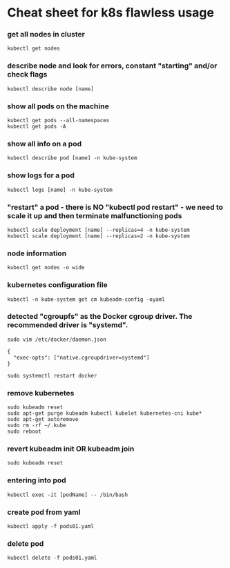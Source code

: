 # Cheat sheet for k8s flawless usage

### get all nodes in cluster
```kubectl get nodes```

### describe node and look for errors, constant "starting" and/or check flags
```kubectl describe node [name]```

### show all pods on the machine
```
kubectl get pods --all-namespaces
kubectl get pods -A
```

### show all info on a pod
```kubectl describe pod [name] -n kube-system```

### show logs for a pod
```kubectl logs [name] -n kube-system```

### "restart" a pod - there is NO "kubectl pod restart" - we need to scale it up and then terminate malfunctioning pods
```
kubectl scale deployment [name] --replicas=4 -n kube-system
kubectl scale deployment [name] --replicas=2 -n kube-system
```

### node information
```kubectl get nodes -o wide```

### kubernetes configuration file
```kubectl -n kube-system get cm kubeadm-config -oyaml```

### detected "cgroupfs" as the Docker cgroup driver. The recommended driver is "systemd".
```
sudo vim /etc/docker/daemon.json

{
  "exec-opts": ["native.cgroupdriver=systemd"]
}

sudo systemctl restart docker
```

### remove kubernetes
```
sudo kubeadm reset
sudo apt-get purge kubeadm kubectl kubelet kubernetes-cni kube*   
sudo apt-get autoremove  
sudo rm -rf ~/.kube
sudo reboot
```

### revert kubeadm init OR kubeadm join
```sudo kubeadm reset```

### entering into pod
```kubectl exec -it [podName] -- /bin/bash```

### create pod from yaml
```kubectl apply -f pods01.yaml```

### delete pod
```kubectl delete -f pods01.yaml```
